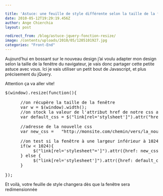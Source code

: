 ```yaml
---

title: 'Astuce: une feuille de style différente selon la taille de la fenêtre'
date: 2010-05-12T19:29:19.456Z
author: Ange Chierchia
layout: post

redirect_from: /blog/astuce-jquery-fonction-resize/
image: /contents/uploads/2010/05/1205101927.jpg
categories: "Front-End"
---
```

Aujourd&rsquo;hui en bossant sur le nouveau design j&rsquo;ai voulu adapter mon design selon la taille de la fenêtre du navigateur, je vais donc partager cette petite astuce avec vous. Ici je vais utiliser un petit bout de Javascript, et plus précisement du jQuery.<!--more-->

Attention ça va aller vite!

<pre class="brush:js">$(window).resize(function(){

      //on récupère la taille de la fenêtre
      var w = $(window).width();
      //on stock la valeur de l'attribut href de notre css actuelle
      var default_css = $("link[rel='stylsheet']").attr("href");

      //adresse de la nouvelle css
      var new_css =   "http://monsite.com/chemin/vers/la_nouvelle.css";

      //on test si la fenêtre à une largeur inférieur à 1024px
      if(w &lt; 1024){
           $("link[rel='stylesheet"=']").attr({href: new_css});
      } else {
           $("link[rel='stylesheet']").attr({href: default_css});
      }

});</pre>

Et voilà, votre feuille de style changera dès que la fenêtre sera redimensionnée